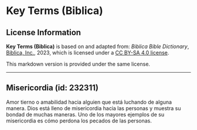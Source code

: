 # Key Terms (Biblica)

## License Information

**Key Terms (Biblica)** is based on and adapted from: _Biblica Bible Dictionary_, [Biblica, Inc.](https://www.biblica.com/), 2023, which is licensed under a [CC BY-SA 4.0 license](https://creativecommons.org/licenses/by-sa/4.0/legalcode.en).

This markdown version is provided under the same license.



--------------------------------

## Misericordia (id: 232311)

Amor tierno o amabilidad hacia alguien que está luchando de alguna manera. Dios está lleno de misericordia hacia las personas y muestra su bondad de muchas maneras. Uno de los mayores ejemplos de su misericordia es cómo perdona los pecados de las personas.


